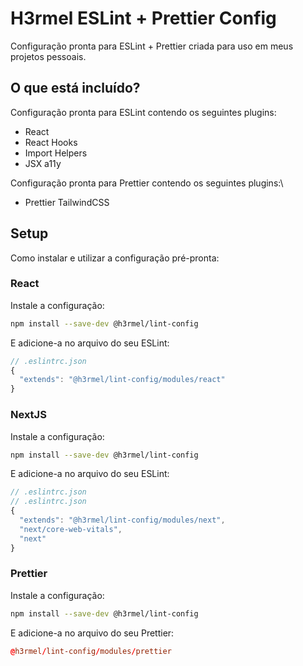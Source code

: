 # H3rmel ESLint + Prettier Config

Configuração pronta para ESLint + Prettier criada para uso em meus projetos pessoais.

## O que está incluído?

Configuração pronta para ESLint contendo os seguintes plugins:

- React
- React Hooks
- Import Helpers
- JSX a11y

Configuração pronta para Prettier contendo os seguintes plugins:\

- Prettier TailwindCSS

## Setup

Como instalar e utilizar a configuração pré-pronta:

### React

Instale a configuração:

```bash
npm install --save-dev @h3rmel/lint-config
```

E adicione-a no arquivo do seu ESLint:

```js
// .eslintrc.json
{
  "extends": "@h3rmel/lint-config/modules/react"
}
```

### NextJS

Instale a configuração:

```bash
npm install --save-dev @h3rmel/lint-config
```

E adicione-a no arquivo do seu ESLint:

```js
// .eslintrc.json
// .eslintrc.json
{
  "extends": "@h3rmel/lint-config/modules/next",
  "next/core-web-vitals",
  "next"
}
```

### Prettier

Instale a configuração:

```bash
npm install --save-dev @h3rmel/lint-config
```

E adicione-a no arquivo do seu Prettier:

```rc
@h3rmel/lint-config/modules/prettier
```
